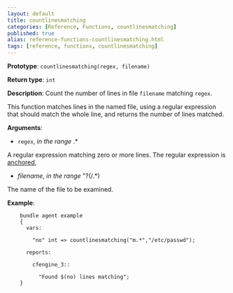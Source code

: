 ```yaml
---
layout: default
title: countlinesmatching
categories: [Reference, Functions, countlinesmatching]
published: true
alias: reference-functions-countlinesmatching.html
tags: [reference, functions, countlinesmatching]
---
```


**Prototype**: `countlinesmatching(regex, filename)`

**Return type**: `int`

**Description**: Count the number of lines in file `filename` matching 
`regex`.

This function matches lines in the named file, using a regular expression that should match the whole line, and returns the number of lines matched.

**Arguments**:

* `regex`, *in the range* .\*

A regular expression matching zero or more lines. The regular expression is 
[anchored](manuals-language-concepts-pattern-matching-and-referencing.html#Anchored-vs-unanchored-regular-expressions),

* *filename*, *in the range* "?(/.\*)

The name of the file to be examined.

**Example**:

```cf3
    bundle agent example
    {     
      vars:

        "no" int => countlinesmatching("m.*","/etc/passwd");

      reports:

        cfengine_3::

          "Found $(no) lines matching";
    }
```
